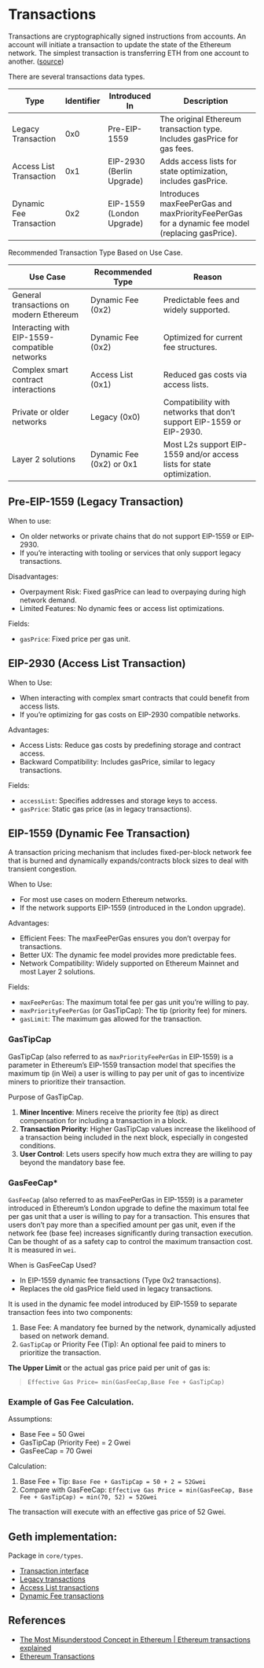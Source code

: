 # Transactions

Transactions are cryptographically signed instructions from accounts. An account will initiate a transaction to update the state of the Ethereum network. The simplest transaction is transferring ETH from one account to another. ([source](https://ethereum.org/en/developers/docs/transactions/))

There are several transactions data types.

| Type | Identifier | Introduced In | Description |
| --- | --- | --- | --- |
| Legacy Transaction | 0x0 | Pre-EIP-1559 | The original Ethereum transaction type. Includes gasPrice for gas fees. |
| Access List Transaction | 0x1 | EIP-2930 (Berlin Upgrade) | Adds access lists for state optimization, includes gasPrice. |
| Dynamic Fee Transaction |	0x2	| EIP-1559 (London Upgrade) | Introduces maxFeePerGas and maxPriorityFeePerGas for a dynamic fee model (replacing gasPrice). |

Recommended Transaction Type Based on Use Case.

| Use Case | Recommended Type | Reason |
| --- | --- | --- |
| General transactions on modern Ethereum | Dynamic Fee (0x2) | Predictable fees and widely supported. |
| Interacting with EIP-1559-compatible networks | Dynamic Fee (0x2) | Optimized for current fee structures. |
| Complex smart contract interactions | Access List (0x1) | Reduced gas costs via access lists. |
| Private or older networks | Legacy (0x0) | Compatibility with networks that don’t support EIP-1559 or EIP-2930. |
| Layer 2 solutions | Dynamic Fee (0x2) or 0x1 | Most L2s support EIP-1559 and/or access lists for state optimization. |

## Pre-EIP-1559 (Legacy Transaction)

When to use:

* On older networks or private chains that do not support EIP-1559 or EIP-2930.
* If you’re interacting with tooling or services that only support legacy transactions.

Disadvantages:

* Overpayment Risk: Fixed gasPrice can lead to overpaying during high network demand.
* Limited Features: No dynamic fees or access list optimizations.

Fields:

* `gasPrice`: Fixed price per gas unit.

## EIP-2930  (Access List Transaction)

When to Use:

* When interacting with complex smart contracts that could benefit from access lists.
* If you’re optimizing for gas costs on EIP-2930 compatible networks.

Advantages:

* Access Lists: Reduce gas costs by predefining storage and contract access.
* Backward Compatibility: Includes gasPrice, similar to legacy transactions.

Fields:

* `accessList`: Specifies addresses and storage keys to access.
* `gasPrice`: Static gas price (as in legacy transactions).

## EIP-1559 (Dynamic Fee Transaction)

A transaction pricing mechanism that includes fixed-per-block network fee that is burned and dynamically expands/contracts block sizes to deal with transient congestion.

When to Use:

* For most use cases on modern Ethereum networks.
* If the network supports EIP-1559 (introduced in the London upgrade).

Advantages:

* Efficient Fees: The maxFeePerGas ensures you don’t overpay for transactions.
* Better UX: The dynamic fee model provides more predictable fees.
* Network Compatibility: Widely supported on Ethereum Mainnet and most Layer 2 solutions.

Fields:

* `maxFeePerGas`: The maximum total fee per gas unit you’re willing to pay.
* `maxPriorityFeePerGas` (or GasTipCap): The tip (priority fee) for miners.
* `gasLimit`: The maximum gas allowed for the transaction.

### GasTipCap

GasTipCap (also referred to as `maxPriorityFeePerGas` in EIP-1559) is a parameter in Ethereum’s EIP-1559 transaction model that specifies the maximum tip (in Wei) a user is willing to pay per unit of gas to incentivize miners to prioritize their transaction.

Purpose of GasTipCap.

1. **Miner Incentive**: Miners receive the priority fee (tip) as direct compensation for including a transaction in a block.
2. **Transaction Priority**: Higher GasTipCap values increase the likelihood of a transaction being included in the next block, especially in congested conditions.
3. **User Control**: Lets users specify how much extra they are willing to pay beyond the mandatory base fee.

### GasFeeCap*

`GasFeeCap` (also referred to as maxFeePerGas in EIP-1559) is a parameter introduced in Ethereum’s London upgrade to define the maximum total fee per gas unit that a user is willing to pay for a transaction. This ensures that users don’t pay more than a specified amount per gas unit, even if the network fee (base fee) increases significantly during transaction execution. Can be thought of as a safety cap to control the maximum transaction cost. It is measured in `wei`.

When is GasFeeCap Used?

* In EIP-1559 dynamic fee transactions (Type 0x2 transactions).
* Replaces the old gasPrice field used in legacy transactions.

It is used in the dynamic fee model introduced by EIP-1559 to separate transaction fees into two components:

1. Base Fee: A mandatory fee burned by the network, dynamically adjusted based on network demand.
1. `GasTipCap` or Priority Fee (Tip): An optional fee paid to miners to prioritize the transaction.

**The Upper Limit** or the actual gas price paid per unit of gas is:

> `Effective Gas Price= min(GasFeeCap,Base Fee + GasTipCap)`

### Example of Gas Fee Calculation.

Assumptions:

* Base Fee = 50 Gwei
* GasTipCap (Priority Fee) = 2 Gwei
* GasFeeCap = 70 Gwei

Calculation:

1.	Base Fee + Tip: `Base Fee + GasTipCap = 50 + 2 = 52Gwei`
2.	Compare with GasFeeCap: `Effective Gas Price = min(GasFeeCap, Base Fee + GasTipCap) = min(70, 52) = 52Gwei`

The transaction will execute with an effective gas price of 52 Gwei.

## Geth implementation:

Package in `core/types`.

* [Transaction interface](https://github.com/ethereum/go-ethereum/blob/master/core/types/transaction.go)
* [Legacy transactions](https://github.com/ethereum/go-ethereum/blob/master/core/types/tx_legacy.go)
* [Access List transactions](https://github.com/ethereum/go-ethereum/blob/master/core/types/tx_access_list.go)
* [Dynamic Fee transactions](https://github.com/ethereum/go-ethereum/blob/master/core/types/tx_dynamic_fee.go)

## References

* [The Most Misunderstood Concept in Ethereum | Ethereum transactions explained](https://www.youtube.com/watch?v=2EhKeQHFeTs)
* [Ethereum Transactions](https://www.youtube.com/watch?v=2QHGPH88WAI)

